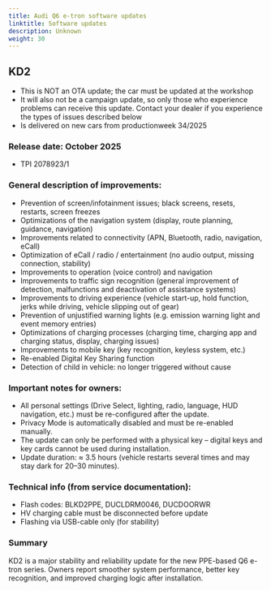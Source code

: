 ```yaml
---
title: Audi Q6 e-tron software updates
linktitle: Software updates
description: Unknown
weight: 30
---
```


## KD2

- This is NOT an OTA update; the car must be updated at the workshop
- It will also not be a campaign update, so only those who experience problems can receive this update. Contact your dealer if you experience the types of issues described below
- Is delivered on new cars from productionweek 34/2025

### Release date: October 2025
- TPI 2078923/1

### General description of improvements:
- Prevention of screen/infotainment issues; black screens, resets, restarts, screen freezes
- Optimizations of the navigation system (display, route planning, guidance, navigation)
- Improvements related to connectivity (APN, Bluetooth, radio, navigation, eCall)
- Optimization of eCall / radio / entertainment (no audio output, missing connection, stability)
- Improvements to operation (voice control) and navigation
- Improvements to traffic sign recognition (general improvement of detection, malfunctions and deactivation of assistance systems)
- Improvements to driving experience (vehicle start-up, hold function, jerks while driving, vehicle slipping out of gear)
- Prevention of unjustified warning lights (e.g. emission warning light and event memory entries)
- Optimizations of charging processes (charging time, charging app and charging status, display, charging issues)
- Improvements to mobile key (key recognition, keyless system, etc.)
- Re-enabled Digital Key Sharing function
- Detection of child in vehicle: no longer triggered without cause

### Important notes for owners:
- All personal settings (Drive Select, lighting, radio, language, HUD navigation, etc.) must be re-configured after the update.
- Privacy Mode is automatically disabled and must be re-enabled manually.
- The update can only be performed with a physical key – digital keys and key cards cannot be used during installation.
- Update duration: ≈ 3.5 hours (vehicle restarts several times and may stay dark for 20–30 minutes).

### Technical info (from service documentation):
- Flash codes: BLKD2PPE, DUCLDRM0046, DUCDOORWR
- HV charging cable must be disconnected before update
- Flashing via USB-cable only (for stability)

### Summary
KD2 is a major stability and reliability update for the new PPE-based Q6 e-tron series.
Owners report smoother system performance, better key recognition, and improved charging logic after installation.